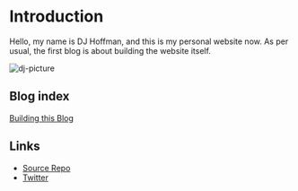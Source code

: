 # Introduction

Hello, my name is DJ Hoffman, and this is my personal website now. As per usual, the first blog is about building the website itself.

![dj-picture](/dj-picture.png)

## Blog index
[Building this Blog](?page=makingtheblog.md)

## Links
- [Source Repo](https://github.com/djhoffmandev/djhoffman.net)
- [Twitter](https://twitter.com/djhoffma)